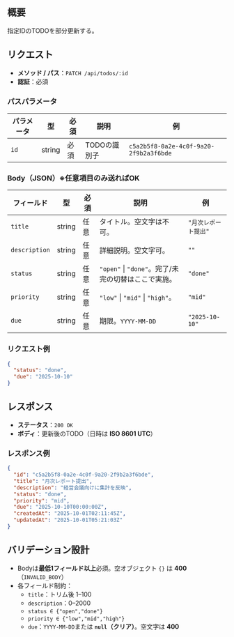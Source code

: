 ## 概要

指定IDのTODOを部分更新する。

## リクエスト

- **メソッド / パス**：`PATCH /api/todos/:id`
- **認証**：必須

### パスパラメータ

| パラメータ | 型     | 必須 | 説明         | 例                                     |
| ---------- | ------ | ---- | ------------ | -------------------------------------- |
| `id`       | string | 必須 | TODOの識別子 | `c5a2b5f8-0a2e-4c0f-9a20-2f9b2a3f6bde` |

### Body（JSON）※任意項目のみ送ればOK

| フィールド    | 型     | 必須 | 説明                                                | 例                   |
| ------------- | ------ | ---- | --------------------------------------------------- | -------------------- |
| `title`       | string | 任意 | タイトル。空文字は不可。                            | `"月次レポート提出"` |
| `description` | string | 任意 | 詳細説明。空文字可。                                | `""`                 |
| `status`      | string | 任意 | `"open"` \| `"done"`。完了/未完の切替はここで実施。 | `"done"`             |
| `priority`    | string | 任意 | `"low"` \| `"mid"` \| `"high"`。                    | `"mid"`              |
| `due`         | string | 任意 | 期限。`YYYY-MM-DD`                                  | `"2025-10-10"`       |

### リクエスト例

```json
{
  "status": "done",
  "due": "2025-10-10"
}
```

## レスポンス

- **ステータス**：`200 OK`
- **ボディ**：更新後のTODO（日時は **ISO 8601 UTC**）

### レスポンス例

```json
{
  "id": "c5a2b5f8-0a2e-4c0f-9a20-2f9b2a3f6bde",
  "title": "月次レポート提出",
  "description": "経営会議向けに集計を反映",
  "status": "done",
  "priority": "mid",
  "due": "2025-10-10T00:00:00Z",
  "createdAt": "2025-10-01T02:11:45Z",
  "updatedAt": "2025-10-01T05:21:03Z"
}
```

## バリデーション設計

- Bodyは**最低1フィールド以上**必須。空オブジェクト `{}` は **400**（`INVALID_BODY`）
- 各フィールド制約：
  - `title`：トリム後 1–100
  - `description`：0–2000
  - `status ∈ {"open","done"}`
  - `priority ∈ {"low","mid","high"}`
  - `due`：`YYYY-MM-DD`または **`null`（クリア）**。空文字は **400**
